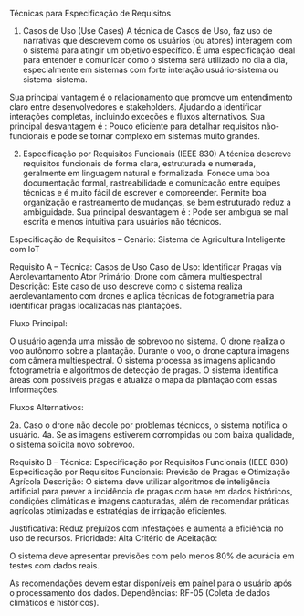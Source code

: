 Técnicas para Especificação de Requisitos

1. Casos de Uso (Use Cases)
A técnica de Casos de Uso, faz uso de  narrativas que descrevem como os usuários (ou atores) interagem com o 
sistema para atingir um objetivo específico. É uma especificação ideal para entender e comunicar como o sistema
será utilizado no dia a dia, especialmente em sistemas com forte interação usuário-sistema ou sistema-sistema.

Sua princípal vantagem é o relacionamento que promove um  entendimento claro entre desenvolvedores
e stakeholders. Ajudando a identificar interações completas, incluindo exceções e fluxos alternativos. Sua principal 
desvantagem é :  Pouco eficiente para detalhar requisitos não-funcionais e pode se tornar complexo em sistemas muito 
grandes.

2. Especificação por Requisitos Funcionais (IEEE 830)
A técnica descreve requisitos funcionais de forma clara, estruturada e numerada, geralmente em linguagem natural 
e formalizada. Fonece uma boa documentação formal, rastreabilidade e comunicação entre equipes técnicas e é muito 
fácil de escrever e compreender. Permite boa organização e rastreamento de mudanças, se bem estruturado reduz a 
ambiguidade. Sua principal desvantagem é : Pode ser ambígua se mal escrita e menos intuitiva para usuários não 
técnicos.

Especificação de Requisitos – Cenário: Sistema de Agricultura Inteligente com IoT

Requisito A – Técnica: Casos de Uso
Caso de Uso: Identificar Pragas via Aerolevantamento
Ator Primário: Drone com câmera multiespectral
Descrição: Este caso de uso descreve como o sistema realiza aerolevantamento com drones e aplica técnicas de 
fotogrametria para identificar pragas localizadas nas plantações.

Fluxo Principal:

O usuário agenda uma missão de sobrevoo no sistema.
O drone realiza o voo autônomo sobre a plantação.
Durante o voo, o drone captura imagens com câmera multiespectral.
O sistema processa as imagens aplicando fotogrametria e algoritmos de detecção de pragas.
O sistema identifica áreas com possíveis pragas e atualiza o mapa da plantação com essas informações.

Fluxos Alternativos:

2a. Caso o drone não decole por problemas técnicos, o sistema notifica o usuário.
4a. Se as imagens estiverem corrompidas ou com baixa qualidade, o sistema solicita novo sobrevoo.


Requisito B – Técnica: Especificação por Requisitos Funcionais (IEEE 830)
Especificação por Requisitos Funcionais: Previsão de Pragas e Otimização Agrícola
Descrição: O sistema deve utilizar algoritmos de inteligência artificial para prever
a incidência de pragas com base em dados históricos, condições climáticas e imagens capturadas,
além de recomendar práticas agrícolas otimizadas e estratégias de irrigação eficientes.

Justificativa: Reduz prejuízos com infestações e aumenta a eficiência no uso de recursos.
Prioridade: Alta
Critério de Aceitação:

O sistema deve apresentar previsões com pelo menos 80% de acurácia em testes com dados reais.

As recomendações devem estar disponíveis em painel para o usuário após o processamento dos dados.
Dependências: RF-05 (Coleta de dados climáticos e históricos).

